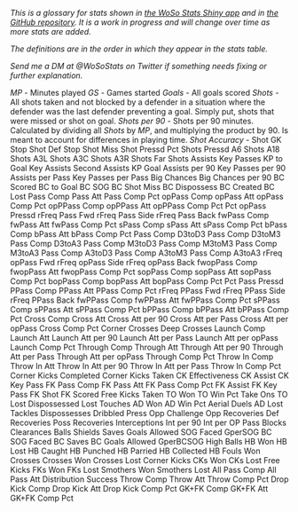 *This is a glossary for stats shown in [the WoSo Stats Shiny app](https://amj2012.shinyapps.io/wosostats/) and in [the GitHub repository](https://github.com/amj2012/wosostats/tree/master/analysis/csv). It is a work in progress and will change over time as more stats are added.*

*The definitions are in the order in which they appear in the stats table.*

*Send me a DM at @WoSoStats on Twitter if something needs fixing or further explanation.*

*MP* - Minutes played
*GS* - Games started
*Goals* - All goals scored
*Shots* - All shots taken and not blocked by a defender in a situation where the defender was the last defender preventing a goal. Simply put, shots that were missed or shot on goal.
*Shots per 90* - Shots per 90 minutes. Calculated by dividing all *Shots* by *MP*, and multiplying the product by 90. Is meant to account for differences in playing time.
*Shot Accuracy* - 
Shot GK Stop
Shot Def Stop
Shot Miss
Shot Pressd
Pct Shots Pressd
A6 Shots
A18 Shots
A3L Shots
A3C Shots
A3R Shots
Far Shots
Assists
Key Passes
KP to Goal
Key Assists
Second Assists
KP Goal
Assists per 90
Key Passes per 90
Assists per Pass
Key Passes per Pass
Big Chances
Big Chances per 90
BC Scored
BC to Goal
BC SOG
BC Shot Miss
BC Dispossess
BC Created
BC Lost
Pass Comp
Pass Att
Pass Comp Pct
opPass Comp
opPass Att
opPass Comp Pct
opPPass Comp
opPPass Att
opPPass Comp Pct
Pct opPass Pressd
rFreq Pass Fwd
rFreq Pass Side
rFreq Pass Back
fwPass Comp
fwPass Att
fwPass Comp Pct
sPass Comp
sPass Att
sPass Comp Pct
bPass Comp
bPass Att
bPass Comp Pct
Pass Comp D3toD3
Pass Comp D3toM3
Pass Comp D3toA3
Pass Comp M3toD3
Pass Comp M3toM3
Pass Comp M3toA3
Pass Comp A3toD3
Pass Comp A3toM3
Pass Comp A3toA3
rFreq opPass Fwd
rFreq opPass Side
rFreq opPass Back
fwopPass Comp
fwopPass Att
fwopPass Comp Pct
sopPass Comp
sopPass Att
sopPass Comp Pct
bopPass Comp
bopPass Att
bopPass Comp Pct
Pct Pass Pressd
PPass Comp
PPass Att
PPass Comp Pct
rFreq PPass Fwd
rFreq PPass Side
rFreq PPass Back
fwPPass Comp
fwPPass Att
fwPPass Comp Pct
sPPass Comp
sPPass Att
sPPass Comp Pct
bPPass Comp
bPPass Att
bPPass Comp Pct
Cross Comp
Cross Att
Cross Att per 90
Cross Att per Pass
Cross Att per opPass
Cross Comp Pct
Corner Crosses
Deep Crosses
Launch Comp
Launch Att
Launch Att per 90
Launch Att per Pass
Launch Att per opPass
Launch Comp Pct
Through Comp
Through Att
Through Att per 90
Through Att per Pass
Through Att per opPass
Through Comp Pct
Throw In Comp
Throw In Att
Throw In Att per 90
Throw In Att per Pass
Throw In Comp Pct
Corner Kicks Completed
Corner Kicks Taken
CK Effectiveness
CK Assist
CK Key Pass
FK Pass Comp
FK Pass Att
FK Pass Comp Pct
FK Assist
FK Key Pass
FK Shot
FK Scored
Free Kicks Taken
TO Won
TO Win Pct
Take Ons
TO Lost
Dispossessed
Lost Touches
AD Won
AD Win Pct
Aerial Duels
AD Lost
Tackles
Dispossesses
Dribbled
Press Opp
Challenge Opp
Recoveries
Def Recoveries
Poss Recoveries
Interceptions
Int per 90
Int per OP Pass
Blocks
Clearances
Balls Shields
Saves
Goals Allowed
SOG Faced
GperSOG
BC SOG Faced
BC Saves
BC Goals Allowed
GperBCSOG
High Balls
HB Won
HB Lost
HB Caught
HB Punched
HB Parried
HB Collected
HB Fouls Won
Crosses
Crosses Won
Crosses Lost
Corner Kicks
CKs Won
CKs Lost
Free Kicks
FKs Won
FKs Lost
Smothers Won
Smothers Lost
All Pass Comp
All Pass Att
Distribution Success
Throw Comp
Throw Att
Throw Comp Pct
Drop Kick Comp
Drop Kick Att
Drop Kick Comp Pct
GK+FK Comp
GK+FK Att
GK+FK Comp Pct
